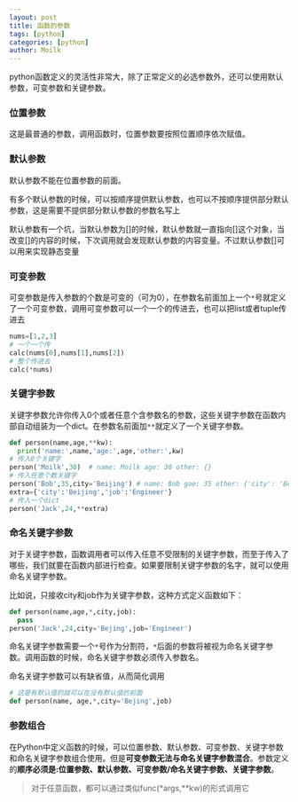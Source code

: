 ```yaml
---
layout: post  
title: 函数的参数  
tags: [python]  
categories: [python]  
author: Moilk  
---
```


python函数定义的灵活性非常大，除了正常定义的必选参数外，还可以使用默认参数，可变参数和关键参数。

### 位置参数

这是最普通的参数，调用函数时，位置参数要按照位置顺序依次赋值。

### 默认参数

默认参数不能在位置参数的前面。

有多个默认参数的时候，可以按顺序提供默认参数，也可以不按顺序提供部分默认参数，这是需要不提供部分默认参数的参数名写上

默认参数有一个坑，当默认参数为[]的时候，默认参数就一直指向[]这个对象，当改变[]的内容的时候，下次调用就会发现默认参数的内容变量。不过默认参数[]可以用来实现静态变量

### 可变参数

可变参数是传入参数的个数是可变的（可为0），在参数名前面加上一个`*`号就定义了一个可变参数，调用可变参数可以一个一个的传进去，也可以把list或者tuple传进去

```python
nums=[1,2,3]
# 一个一个传
calc(nums[0],nums[1],nums[2])
# 整个传进去
calc(*nums)
```

### 关键字参数

关键字参数允许你传入0个或者任意个含参数名的参数，这些关键字参数在函数内部自动组装为一个dict。在参数名前面加`**`就定义了一个关键字参数。

```python
def person(name,age,**kw):
  print('name:',name,'age:',age,'other:',kw)
# 传入0个关键字
person('Moilk',30)	# name: Moilk age: 30 other: {}
# 传入任意个数关键字
person('Bob',35,city='Beijing')	# name: Bob gae: 35 other: {'city': 'Beijing'}
extra={'city':'Beijing','job':'Engineer'}
# 传入一个dict
person('Jack',24,**extra)
```

### 命名关键字参数

对于关键字参数，函数调用者可以传入任意不受限制的关键字参数，而至于传入了哪些，我们就要在函数内部进行检查。如果要限制关键字参数的名字，就可以使用命名关键字参数。

比如说，只接收city和job作为关键字参数，这种方式定义函数如下：

```python
def person(name,age,*,city,job):
  pass
person('Jack',24,city='Bejing',job='Engineer')
```

命名关键字参数需要一个`*`号作为分割符，`*`后面的参数将被视为命名关键字参数。调用函数的时候，命名关键字参数必须传入参数名。

命名关键字参数可以有缺省值，从而简化调用

```python
# 这是有默认值的就可以在没有默认值的前面
def person(name, age,*,city='Bejing',job)
```

### 参数组合

在Python中定义函数的时候，可以位置参数、默认参数、可变参数、关键字参数和命名关键字参数组合使用。但是**可变参数无法与命名关键字参数混合**。参数定义的**顺序必须是:位置参数、默认参数、可变参数/命名关键字参数、关键字参数**。

> 对于任意函数，都可以通过类似func(*args,**kw)的形式调用它